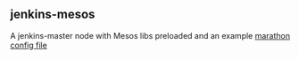 ## jenkins-mesos

A jenkins-master node with Mesos libs preloaded and an example [marathon config file](jenkins-mesos.json)